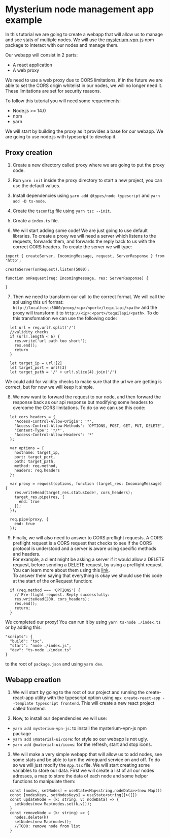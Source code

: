 # Mysterium node management app example

In this tutorial we are going to create a webapp that will allow us to manage and see stats of multiple nodes. We will use the [mysterium-vpn-js](https://github.com/mysteriumnetwork/mysterium-vpn-js) npm package to interact with our nodes and manage them.

Our webapp will consist in 2 parts:
- A react application
- A web proxy

We need to use a web proxy due to CORS limitations, if in the future we are able to set the CORS origin whitelist in our nodes, we will no longer need it. These limitations are set for security reasons.

To follow this tutorial you will need some requeriments:
- Node.js >= 14.0
- npm
- yarn

We will start by building the proxy as it provides a base for our webapp. We are going to use node.js with typescript to develop it.

## Proxy creation

1. Create a new directory called proxy where we are going to put the proxy code.

2. Run `yarn init` inside the proxy directory to start a new project, you can use the default values.

3. Install dependencies using `yarn add @types/node typescript` and `yarn add -D ts-node`.

4. Create the `tsconfig` file using `yarn tsc --init`.

5. Create a `index.ts` file.

6. We will start adding some code! We are just going to use default libraries. To create a proxy we will need a server which listens to the requests, forwards them, and forwards the reply back to us with the correct CORS headers. To create the server we will type:

```
import { createServer, IncomingMessage, request, ServerResponse } from 'http';

createServer(onRequest).listen(5000);

function onRequest(req: IncomingMessage, res: ServerResponse) {
  
}

```

7. Then we need to transform our call to the correct format. We will call the api using this url format: `http://localhost:5000/proxy/<ip>/<port>/tequilapi/<path>` and the proxy will transform it to `http://<ip>:<port>/tequilapi/<path>`. To do this transfomation we can use the following code:

```
  let url = req.url?.split('/')
  //validity checks
  if (url!.length < 6) {
    res.write('url path too short');
    res.end();
    return
  }
  
  let target_ip = url![2]
  let target_port = url![3]
  let target_path = '/' + url!.slice(4).join('/')
```

We could add for validity checks to make sure that the url we are getting is correct, but for now we will keep it simple.

8. We now want to forward the request to our node, and then forward the response back as our api response but modifying some headers to overcome the CORS limitations. To do so we can use this code:

```
  let cors_headers = {
    'Access-Control-Allow-Origin': '*',
    'Access-Control-Allow-Methods': 'OPTIONS, POST, GET, PUT, DELETE',
    'Content-Type': '*/*',
    'Access-Control-Allow-Headers': '*'
  };

  var options = {
    hostname: target_ip,
    port: target_port,
    path: target_path,
    method: req.method,
    headers: req.headers
  };
  
  var proxy = request(options, function (target_res: IncomingMessage) {
    res.writeHead(target_res.statusCode!, cors_headers);
    target_res.pipe(res, {
      end: true
    });
  });

  req.pipe(proxy, {
    end: true
  });
```

9. Finally, we will also need to answer to CORS preflight requests. A CORS preflight request is a CORS request that checks to see if the CORS protocol is understood and a server is aware using specific methods and headers.  
 For example, a client might be asking a server if it would allow a DELETE request, before sending a DELETE request, by using a preflight request. You can learn more about them using this [link](https://developer.mozilla.org/en-US/docs/Glossary/Preflight_request).  
 To answer them saying that everything is okay we should use this code at the start of the onRequest function:

```
  if (req.method === 'OPTIONS') {
    // Pre-flight request. Reply successfully:
    res.writeHead(200, cors_headers);
    res.end();
    return;
  }
```

We completed our proxy! You can run it by using `yarn ts-node ./index.ts` or by adding this:

```
"scripts": {
  "build": "tsc",
  "start": "node ./index.js",
  "dev": "ts-node ./index.ts"
}
```
to the root of `package.json` and using `yarn dev`.

## Webapp creation

1. We will start by going to the root of our project and running the create-react-app utility with the typescript option using `npx create-react-app --template typescript frontend`. This will create a new react project called frontend.

2. Now, to install our dependencies we will use:
 - `yarn add mysterium-vpn-js`: to install the mysterium-vpn-js npm package
 - `yarn add @material-ui/core`: for style so our webapp is not ugly.
 - `yarn add @material-ui/icons`: for the refresh, start and stop icons.

3. We will make a very simple webapp that will allow us to add nodes, see some stats and be able to turn the wireguard service on and off. To do so we will just modify the `App.tsx` file. We will start creating some variables to store our data. First we will create a list of all our nodes adresses, a map to store the data of each node and some helper functions to manipulate them:

```
  const [nodes, setNodes] = useState<Map<string,nodeData>>(new Map())
  const [nodesKeys, setNodesKeys] = useState<string[]>([])
  const updateNode = (k: string, v: nodeData) => {
    setNodes(new Map(nodes.set(k,v)));
  }
  const removeNode = (k: string) => {
    nodes.delete(k)
    setNodes(new Map(nodes));
    //TODO: remove node from list
  }
```